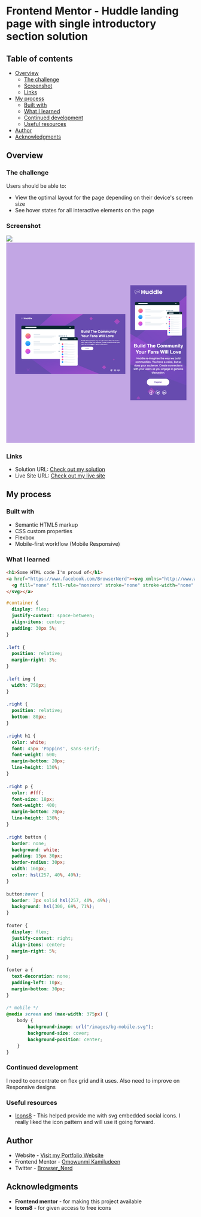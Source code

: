 # Frontend Mentor - Huddle landing page with single introductory section solution

## Table of contents

- [Overview](#overview)
  - [The challenge](#the-challenge)
  - [Screenshot](#screenshot)
  - [Links](#links)
- [My process](#my-process)
  - [Built with](#built-with)
  - [What I learned](#what-i-learned)
  - [Continued development](#continued-development)
  - [Useful resources](#useful-resources)
- [Author](#author)
- [Acknowledgments](#acknowledgments)

## Overview

### The challenge

Users should be able to:

- View the optimal layout for the page depending on their device's screen size
- See hover states for all interactive elements on the page

### Screenshot

![](./screenshot.jpg)
<img src="images/readme-image.png" alt="Mockup Screenshot">

### Links

- Solution URL: [Check out my solution](https://www.frontendmentor.io/solutions/component-article-button-and-responsive-mobile-design-DbT1zZpkW6)
- Live Site URL: [Check out my live site](https://omowunmikamil.github.io/huddle_landing_page.github.io/)

## My process

### Built with

- Semantic HTML5 markup
- CSS custom properties
- Flexbox
- Mobile-first workflow (Mobile Responsive)

### What I learned


```html
<h1>Some HTML code I'm proud of</h1>
<a href="https://www.facebook.com/BrowserNerd"><svg xmlns="http://www.w3.org/2000/svg" x="0px" y="0px" width="36" height="36" viewBox="0,0,256,256">
  <g fill="none" fill-rule="nonzero" stroke="none" stroke-width="none" stroke-linecap="none" stroke-linejoin="none" stroke-miterlimit="10" stroke-dasharray="" stroke-dashoffset="0" font-family="none" font-weight="none" font-size="none" text-anchor="none" style="mix-blend-mode: normal"><g transform="scale(5.33333,5.33333)"><path d="M34.7,39.1c-3,2.1 -6.7,3.4 -10.7,3.4c-10.2,0 -18.5,-8.3 -18.5,-18.5c0,-3 0.7,-5.8 2,-8.4" fill="none" stroke="#ffffff" stroke-width="3" stroke-linecap="round" stroke-linejoin="round"></path><path d="M13.9,8.5c2.9,-1.9 6.3,-3 10.1,-3c10.2,0 18.5,8.3 18.5,18.5c0,3.4 -0.9,6.6 -2.5,9.3" fill="none" stroke="#ffffff" stroke-width="3" stroke-linecap="round" stroke-linejoin="round"></path><path d="M17,29h4v13.2c1,0.2 2,0.3 3,0.3c1,0 2,-0.1 3,-0.3v-13.2h3.6c0.5,0 0.9,-0.4 1,-0.9l0.4,-3c0,-0.3 -0.1,-0.6 -0.2,-0.8c-0.2,-0.2 -0.5,-0.3 -0.8,-0.3h-4v-3.5c0,-1.1 0.9,-2 2,-2h2c0.6,0 1,-0.4 1,-1v-3.4c0,-0.5 -0.4,-1 -0.9,-1c-0.1,0 -1.5,-0.1 -3.3,-0.1c-4.4,0 -6.8,2.6 -6.8,7.4v3.6h-4c-0.6,0 -1,0.4 -1,1v3c0,0.6 0.4,1 1,1z" fill="#ffffff" stroke="none" stroke-width="1" stroke-linecap="butt" stroke-linejoin="miter"></path></g></g>
</svg></a>
```
```css
#container {
  display: flex;
  justify-content: space-between;
  align-items: center;
  padding: 30px 5%;
}

.left {
  position: relative;
  margin-right: 3%;
}

.left img {
  width: 750px;
}

.right {
  position: relative;
  bottom: 80px;
}

.right h1 {
  color: white;
  font: 45px 'Poppins', sans-serif;
  font-weight: 600;
  margin-bottom: 20px;
  line-height: 130%;
}

.right p {
  color: #fff;
  font-size: 18px;
  font-weight: 400;
  margin-bottom: 20px;
  line-height: 130%;
}

.right button {
  border: none;
  background: white;
  padding: 15px 30px;
  border-radius: 30px;
  width: 160px;
  color: hsl(257, 40%, 49%);
}

button:hover {
  border: 3px solid hsl(257, 40%, 49%);
  background: hsl(300, 69%, 71%);
}

footer {
  display: flex;
  justify-content: right;
  align-items: center;
  margin-right: 5%;
}

footer a {
  text-decoration: none;
  padding-left: 10px;
  margin-bottom: 30px;
}

/* mobile */
@media screen and (max-width: 375px) {
    body {
        background-image: url("/images/bg-mobile.svg");
        background-size: cover;
        background-position: center;
    }
}
```

### Continued development

I need to concentrate on flex grid and it uses.
Also need to improve on Responsive designs

### Useful resources

- [Icons8](https://www.example.com) - This helped provide me with svg embedded social icons. I really liked the icon pattern and will use it going forward.

## Author

- Website - [Visit my Portfolio Website](https://omowunmikamil.tech)
- Frontend Mentor - [Omowunmi Kamiludeen](https://www.frontendmentor.io/profile/Omowunmikamil)
- Twitter - [Browser_Nerd](https://www.twitter.com/@Browser_Nerd)

## Acknowledgments

- **Frontend mentor** - for making this project available
-  **Icons8** - for given access to free icons